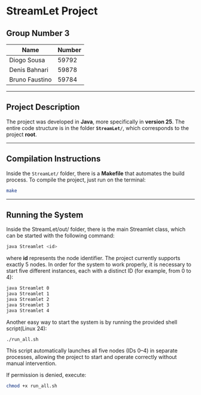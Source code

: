 # StreamLet Project 

## Group Number 3

| Name           | Number |
|----------------|--------|
| Diogo Sousa    | 59792  |
| Denis Bahnari  | 59878  |
| Bruno Faustino | 59784  |


---

## Project Description

The project was developed in **Java**, more specifically in **version 25**. 
The entire code structure is in the folder **`StreamLet/`**, which corresponds to the project **root**.

---

## Compilation Instructions


Inside the `StreamLet/` folder, there is a **Makefile** that automates the build process. 
To compile the project, just run on the terminal:

```bash
make
```

---

## Running the System
Inside the StreamLet/out/ folder, there is the main Streamlet class, which can be started with the following command:
```bash
java Streamlet <id>
```
where **id** represents the node identifier. 
The project currently supports exactly 5 nodes. 
In order for the system to work properly, it is necessary to start five different instances, each with a distinct ID (for example, from 0 to 4):

```bash
java Streamlet 0
java Streamlet 1
java Streamlet 2
java Streamlet 3
java Streamlet 4
```

Another easy way to start the system is by running the provided shell script(Linux 24):
```bash
./run_all.sh
```
This script automatically launches all five nodes (IDs 0–4) in separate processes,
allowing the project to start and operate correctly without manual intervention.

If permission is denied, execute:
```bash
chmod +x run_all.sh
```

